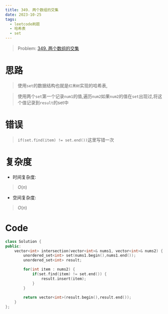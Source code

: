 ```yaml
---
title: 349. 两个数组的交集
date: 2023-10-25
tags:
  - leetcode刷题
  - 哈希表
  - set
---
```


> Problem: [349. 两个数组的交集](https://leetcode.cn/problems/intersection-of-two-arrays/description/)


# 思路

> 使用`set`的数据结构也就是`红黑树`实现的哈希表,

> 使用两个`set`第一个记录`num1`的值,遍历`num2`如果`num2`的值在`set`出现过,将这个值记录到`result`的set中

  

# 错误

> `if(set.find(item) != set.end())`这里写错一次

  

# 复杂度

- 时间复杂度:

> $O(n)$

  

- 空间复杂度:

> $O(n)$

  
  

# Code

```C++
class Solution {
public:
    vector<int> intersection(vector<int>& nums1, vector<int>& nums2) {
        unordered_set<int> set(nums1.begin(),nums1.end());
        unordered_set<int> result;

        for(int item : nums2) {
            if(set.find(item) != set.end()) {
                result.insert(item);
            }
        }
        
        return vector<int>(result.begin(),result.end());
    }
};
```